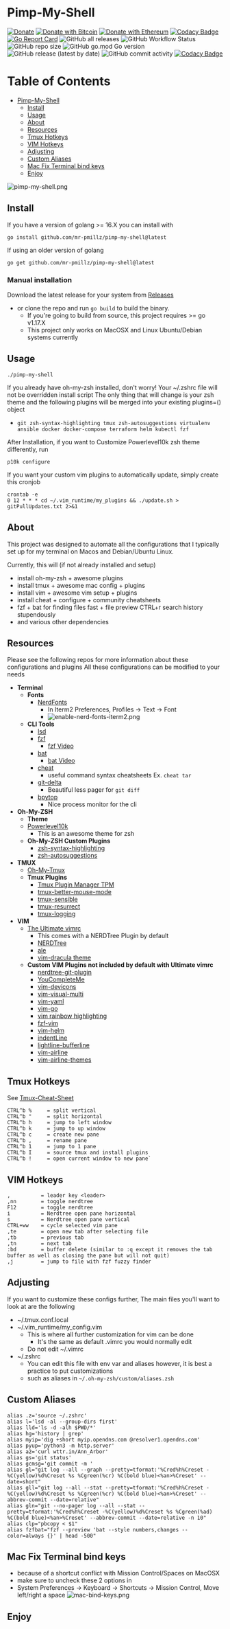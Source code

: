 # Pimp-My-Shell

[![Donate](https://img.shields.io/badge/Donate-PayPal-yellow.svg)](https://www.paypal.com/donate?business=YR6C4WB5CDZZL&no_recurring=0&item_name=contribute+to+open+source&currency_code=USD)
[![Donate with Bitcoin](https://en.cryptobadges.io/badge/micro/3Cd54T1EB6WHRcechq1dRCGF6vY2HHhkdk)](https://en.cryptobadges.io/donate/3Cd54T1EB6WHRcechq1dRCGF6vY2HHhkdk)
[![Donate with Ethereum](https://en.cryptobadges.io/badge/micro/0x064AA753EF36e5641E2Ee3C9BbC117F6aFe35F62)](https://en.cryptobadges.io/donate/0x064AA753EF36e5641E2Ee3C9BbC117F6aFe35F62)
[![Codacy Badge](https://app.codacy.com/project/badge/Grade/cffe102aadbd4f4394754f0c259cc527)](https://www.codacy.com/gh/mr-pmillz/pimp-my-shell/dashboard?utm_source=github.com&amp;utm_medium=referral&amp;utm_content=mr-pmillz/pimp-my-shell&amp;utm_campaign=Badge_Grade)
[![Go Report Card](https://goreportcard.com/badge/github.com/mr-pmillz/pimp-my-shell)](https://goreportcard.com/report/github.com/mr-pmillz/pimp-my-shell)
![GitHub all releases](https://img.shields.io/github/downloads/mr-pmillz/pimp-my-shell/total?style=social)
![GitHub Workflow Status](https://img.shields.io/github/workflow/status/mr-pmillz/pimp-my-shell/CI?style=plastic)
![GitHub repo size](https://img.shields.io/github/repo-size/mr-pmillz/pimp-my-shell?style=plastic)
![GitHub go.mod Go version](https://img.shields.io/github/go-mod/go-version/mr-pmillz/pimp-my-shell?style=plastic)
![GitHub release (latest by date)](https://img.shields.io/github/v/release/mr-pmillz/pimp-my-shell?style=plastic)
![GitHub commit activity](https://img.shields.io/github/commit-activity/m/mr-pmillz/pimp-my-shell?style=plastic)
[![Codacy Badge](https://app.codacy.com/project/badge/Coverage/cffe102aadbd4f4394754f0c259cc527)](https://www.codacy.com/gh/mr-pmillz/pimp-my-shell/dashboard?utm_source=github.com&utm_medium=referral&utm_content=mr-pmillz/pimp-my-shell&utm_campaign=Badge_Coverage)

Table of Contents
=================

* [Pimp\-My\-Shell](#pimp-my-shell)
  * [Install](#install)
  * [Usage](#usage)
  * [About](#about)
  * [Resources](#resources)
  * [Tmux Hotkeys](#tmux-hotkeys)
  * [VIM Hotkeys](#vim-hotkeys)
  * [Adjusting](#adjusting)
  * [Custom Aliases](#custom-aliases)
  * [Mac Fix Terminal bind keys](#mac-fix-terminal-bind-keys)
  * [Enjoy](#enjoy)


![pimp-my-shell.png](https://github.com/mr-pmillz/pimp-my-shell/blob/master/imgs/pimp-my-shell.png?raw=true)

## Install

If you have a version of golang >= 16.X you can install with

```shell
go install github.com/mr-pmillz/pimp-my-shell@latest
```

If using an older version of golang

```shell
go get github.com/mr-pmillz/pimp-my-shell@latest
```
 ### Manual installation

Download the latest release for your system from [Releases](https://github.com/mr-pmillz/pimp-my-shell/releases)
- or clone the repo and run `go build` to build the binary.
  - If you're going to build from source, this project requires >= go v1.17.X
  - This project only works on MacOSX and Linux Ubuntu/Debian systems currently

## Usage

```shell
./pimp-my-shell
```

If you already have oh-my-zsh installed, don't worry! Your ~/.zshrc file will not be overridden install script
The only thing that will change is your zsh theme and the following plugins will be merged into your existing plugins=() object

- `git zsh-syntax-highlighting tmux zsh-autosuggestions virtualenv ansible docker docker-compose terraform helm kubectl fzf`

After Installation, if you want to Customize Powerlevel10k zsh theme differently, run

```shell
p10k configure
```

If you want your custom vim plugins to automatically update, simply create this cronjob

```shell
crontab -e
0 12 * * * cd ~/.vim_runtime/my_plugins && ./update.sh > gitPullUpdates.txt 2>&1
```

## About

This project was designed to automate all the configurations that I typically set up for my terminal on Macos and Debian/Ubuntu Linux.

Currently, this will (if not already installed and setup)

- install oh-my-zsh + awesome plugins
- install tmux + awesome mac config + plugins
- install vim + awesome vim setup + plugins
- install cheat + configure + community cheatsheets
- fzf + bat for finding files fast + file preview CTRL+r search history stupendously
- and various other dependencies

## Resources

Please see the following repos for more information about these configurations and plugins
All these configurations can be modified to your needs

- **Terminal**
  - **Fonts**
    - [NerdFonts](https://github.com/ryanoasis/nerd-fonts)
      - In Iterm2 Preferences, Profiles -> Text -> Font
      - ![enable-nerd-fonts-iterm2.png](https://github.com/mr-pmillz/pimp-my-shell/blob/master/imgs/enable-nerd-fonts-iterm2.png?raw=true)
  - **CLI Tools**
    - [lsd](https://github.com/Peltoche/lsd)
    - [fzf](https://github.com/junegunn/fzf)
      - [fzf Video](https://www.youtube.com/watch?v=qgG5Jhi_Els)
    - [bat](https://github.com/sharkdp/bat)
      - [bat Video](https://egghead.io/lessons/egghead-interactively-preview-files-with-fzf-and-bat-in-the-terminal)
    - [cheat](https://github.com/cheat/cheat)
      - useful command syntax cheatsheets Ex. `cheat tar`
    - [git-delta](https://github.com/dandavison/delta)
      - Beautiful less pager for `git diff`
    - [bpytop](https://github.com/aristocratos/bpytop)
      - Nice process monitor for the cli
- **Oh-My-ZSH**
  - **Theme**
  - [Powerlevel10k](https://github.com/romkatv/powerlevel10k)
    - This is an awesome theme for zsh
  - **Oh-My-ZSH Custom Plugins**
    - [zsh-syntax-highlighting](https://github.com/zsh-users/zsh-syntax-highlighting)
    - [zsh-autosuggestions](https://github.com/zsh-users/zsh-autosuggestions)
- **TMUX**
  - [Oh-My-Tmux](https://github.com/gpakosz/.tmux)
  - **Tmux Plugins**
    - [Tmux Plugin Manager TPM](https://github.com/tmux-plugins/tpm)
    - [tmux-better-mouse-mode](https://github.com/NHDaly/tmux-better-mouse-mode)
    - [tmux-sensible](https://github.com/tmux-plugins/tmux-sensible)
    - [tmux-resurrect](https://github.com/tmux-plugins/tmux-resurrect)
    - [tmux-logging](https://github.com/tmux-plugins/tmux-logging)
- **VIM**
  - [The Ultimate vimrc](https://github.com/amix/vimrc)
    - This comes with a NERDTree Plugin by default
    - [NERDTree](https://github.com/preservim/nerdtree)
    - [ale](https://github.com/dense-analysis/ale)
    - [vim-dracula theme](https://github.com/dracula/vim)
  - **Custom VIM Plugins not included by default with Ultimate vimrc**
    - [nerdtree-git-plugin](https://github.com/Xuyuanp/nerdtree-git-plugin)
    - [YouCompleteMe](https://github.com/ycm-core/YouCompleteMe)
    - [vim-devicons](https://github.com/ryanoasis/vim-devicons)
    - [vim-visual-multi](https://github.com/mg979/vim-visual-multi)
    - [vim-yaml](https://github.com/stephpy/vim-yaml)
    - [vim-go](https://github.com/fatih/vim-go)
    - [vim rainbow highlighting](https://github.com/luochen1990/rainbow)
    - [fzf-vim](https://github.com/junegunn/fzf.vim)
    - [vim-helm](https://github.com/towolf/vim-helm)
    - [indentLine](https://github.com/Yggdroot/indentLine)
    - [lightline-bufferline](https://github.com/mengelbrecht/lightline-bufferline)
    - [vim-airline](https://github.com/vim-airline/vim-airline)
    - [vim-airline-themes](https://github.com/vim-airline/vim-airline-themes)

## Tmux Hotkeys

See [Tmux-Cheat-Sheet](https://tmuxcheatsheet.com/)

```shell
CTRL^b %     = split vertical
CTRL^b "     = split horizontal
CTRL^b h     = jump to left window
CTRL^b k     = jump to up window
CTRL^b c     = create new pane
CTRL^b ,     = rename pane
CTRL^b 1     = jump to 1 pane
CTRL^b I     = source tmux and install plugins
CTRL^b !     = open current window to new pane`
```

## VIM Hotkeys

```shell
,          = leader key <leader>
,nn        = toggle nerdtree
F12        = toggle nerdtree
i          = Nerdtree open pane horizontal
s          = Nerdtree open pane vertical
CTRL+ww    = cycle selected vim pane
,te        = open new tab after selecting file
,tb        = previous tab
,tn        = next tab
:bd        = buffer delete (similar to :q except it removes the tab buffer as well as closing the pane but will not quit)
,j         = jump to file with fzf fuzzy finder
```

## Adjusting

If you want to customize these configs further,
The main files you'll want to look at are the following

- ~/.tmux.conf.local
- ~/.vim_runtime/my_config.vim
  - This is where all further customization for vim can be done
    - It's the same as default .vimrc you would normally edit
  - Do not edit ~/.vimrc
- ~/.zshrc
  - You can edit this file with env var and aliases however, it is best a practice to put customizations
  - such as aliases in `~/.oh-my-zsh/custom/aliases.zsh`

## Custom Aliases

```shell
alias .z='source ~/.zshrc'
alias l='lsd -al --group-dirs first'
alias lld='ls -d -alh $PWD/*'
alias hg='history | grep'
alias myip='dig +short myip.opendns.com @resolver1.opendns.com'
alias pyup='python3 -m http.server'
alias a2='curl wttr.in/Ann_Arbor'
alias gs='git status'
alias gcmsg='git commit -m '
alias gl="git log --all --graph --pretty=tformat:'%Cred%h%Creset -%C(yellow)%d%Creset %s %Cgreen(%cr) %C(bold blue)<%an>%Creset' --date=short"
alias gll="git log --all --stat --pretty=tformat:'%Cred%h%Creset -%C(yellow)%d%Creset %s %Cgreen(%cr) %C(bold blue)<%an>%Creset' --abbrev-commit --date=relative"
alias gln="git --no-pager log --all --stat --pretty=tformat:'%Cred%h%Creset -%C(yellow)%d%Creset %s %Cgreen(%ad) %C(bold blue)<%an>%Creset' --abbrev-commit --date=relative -n 10"
alias clp="pbcopy < $1"
alias fzfbat="fzf --preview 'bat --style numbers,changes --color=always {}' | head -500"
```

## Mac Fix Terminal bind keys

- because of a shortcut conflict with Mission Control/Spaces on MacOSX
- make sure to uncheck these 2 options in
- System Preferences -> Keyboard -> Shortcuts -> Mission Control, Move left/right a space
  ![mac-bind-keys.png](https://github.com/mr-pmillz/pimp-my-shell/blob/master/imgs/mac-bind-keys.png?raw=true)


## Enjoy
